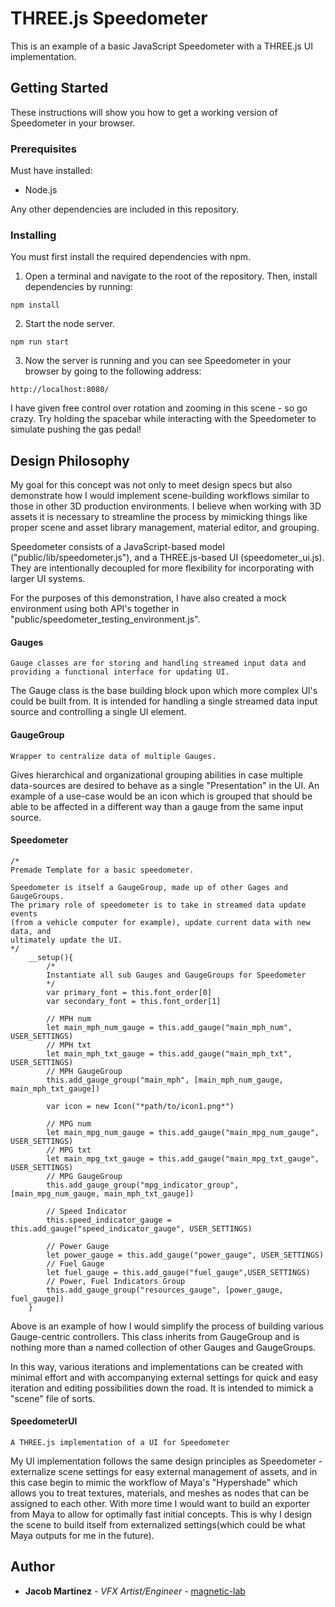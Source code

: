 # THREE.js Speedometer

This is an example of a basic JavaScript Speedometer with a THREE.js UI implementation.

## Getting Started

These instructions will show you how to get a working version of Speedometer in your browser.

### Prerequisites

Must have installed:
* Node.js

Any other dependencies are included in this repository.

### Installing

You must first install the required dependencies with npm.

1. Open a terminal and navigate to the root of the repository. Then, install dependencies by running:

```
npm install
```

2. Start the node server.

```
npm run start
```

3. Now the server is running and you can see Speedometer in your browser by going to the following address:

```
http://localhost:8080/
```

I have given free control over rotation and zooming in this scene - so go crazy. Try holding the spacebar while interacting with the Speedometer to simulate pushing the gas pedal!

## Design Philosophy

My goal for this concept was not only to meet design specs but also demonstrate how I would implement scene-building workflows similar to those in other 3D production environments. I believe when working with 3D assets it is necessary to streamline the process by mimicking things like proper scene and asset library management, material editor, and grouping.

Speedometer consists of a JavaScript-based model ("public/lib/speedometer.js"), and a THREE.js-based UI (speedometer_ui.js). They are intentionally decoupled for more flexibility for incorporating with larger UI systems.

For the purposes of this demonstration, I have also created a mock environment using both API's together in "public/speedometer_testing_environment.js".

#### Gauges
```
Gauge classes are for storing and handling streamed input data and providing a functional interface for updating UI.
```
The Gauge class is the base building block upon which more complex UI's could be built from. It is intended for handling a single streamed data input source and controlling a single UI element.

#### GaugeGroup
```
Wrapper to centralize data of multiple Gauges.
```
Gives hierarchical and organizational grouping abilities in case multiple data-sources are desired to behave as a single "Presentation" in the UI. An example of a use-case would be an icon which is grouped that should be able to be affected in a different way than a gauge from the same input source.

#### Speedometer
```
/*
Premade Template for a basic speedometer.

Speedometer is itself a GaugeGroup, made up of other Gages and GaugeGroups.
The primary role of speedometer is to take in streamed data update events
(from a vehicle computer for example), update current data with new data, and
ultimately update the UI.
*/
	__setup(){
		/*
		Instantiate all sub Gauges and GaugeGroups for Speedometer
		*/
		var primary_font = this.font_order[0]
		var secondary_font = this.font_order[1]

		// MPH num
		let main_mph_num_gauge = this.add_gauge("main_mph_num", USER_SETTINGS)
		// MPH txt
		let main_mph_txt_gauge = this.add_gauge("main_mph_txt", USER_SETTINGS)
		// MPH GaugeGroup
		this.add_gauge_group("main_mph", [main_mph_num_gauge, main_mph_txt_gauge])

		var icon = new Icon("*path/to/icon1.png*")

		// MPG num
		let main_mpg_num_gauge = this.add_gauge("main_mpg_num_gauge", USER_SETTINGS)
		// MPG txt
		let main_mpg_txt_gauge = this.add_gauge("main_mpg_txt_gauge", USER_SETTINGS)
		// MPG GaugeGroup
		this.add_gauge_group("mpg_indicator_group", [main_mpg_num_gauge, main_mph_txt_gauge])

		// Speed Indicator
		this.speed_indicator_gauge = this.add_gauge("speed_indicator_gauge", USER_SETTINGS)

		// Power Gauge
		let power_gauge = this.add_gauge("power_gauge", USER_SETTINGS)
		// Fuel Gauge
		let fuel_gauge = this.add_gauge("fuel_gauge",USER_SETTINGS)
		// Power, Fuel Indicators Group
		this.add_gauge_group("resources_gauge", [power_gauge, fuel_gauge])
	}
```

Above is an example of how I would simplify the process of building various Gauge-centric controllers. This class inherits from GaugeGroup and is nothing more than a named collection of other Gauges and GaugeGroups.

In this way, various iterations and implementations can be created with minimal effort and with accompanying external settings for quick and easy iteration and editing possibilities down the road. It is intended to mimick a "scene" file of sorts.

#### SpeedometerUI
```
A THREE.js implementation of a UI for Speedometer
```
My UI implementation follows the same design principles as Speedometer - externalize scene settings for easy external management of assets, and in this case begin to mimic the workflow of Maya's "Hypershade" which allows you to treat textures, materials, and meshes
as nodes that can be assigned to each other. With more time I would want to build an
exporter from Maya to allow for optimally fast initial concepts. This is why I design the scene to build itself from externalized settings(which could be what Maya outputs for me in the future).


## Author

* **Jacob Martinez** - *VFX Artist/Engineer* - [magnetic-lab](https://magnetic-lab.com)
